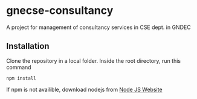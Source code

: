 

# gnecse-consultancy

A project for management of consultancy services in CSE dept. in GNDEC

## Installation

Clone the repository in a local folder.
Inside the root directory, run this command

```
npm install
```

If npm is not availible, download nodejs from [Node JS Website](https://nodejs.org/en)
